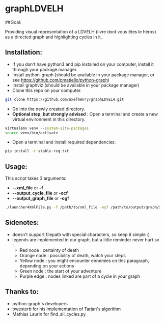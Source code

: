 # graphLDVELH

##Goal:

 Providing visual representation of a LDVELH (livre dont vous êtes le héros) as a directed graph and highlighting cycles in it.

## Installation:

- If you don't have python3 and pip installed on your computer, install it through your package manager.
- Install python-graph (should be available in your package manager, or see https://github.com/pmatiello/python-graph)
- Install graphviz (should be available in your package manager)
- Clone this repo on your computer.  
```bash
git clone https://github.com/axelhenry/graphLDVELH.git
```
- Go into the newly created directory.
- __Optional step, but strongly advised__ : Open a terminal and create a new virtual environment in this directory.
```bash
virtualenv venv --system-site-packages
source venv/bin/activate
```
- Open a terminal and install required dependencies:
```bash
pip install -r stable-req.txt
```

## Usage:

This script takes 3 arguments:
- __--xml_file__ or __-f__
- __--output_cycle_file__ or __-ocf__
- __--output_graph_file__ or __-ogf__


```bash
./launcher4XmlFile.py -f /path/to/xml_file -ogf /path/to/output/graph/svg_file -ocf /path/to/output/cycle/txt/file
```


## Sidenotes:

- doesn't support filepath with special characters, so keep it simple :)
- legends are implemented in our graph, but a little reminder never hurt so :
  - Red node : certainty of death
  - Orange node : possibility of death, watch your steps
  - Yellow node : you might encounter ennemies on this paragraph, depending on your actions
  - Green node : the start of your adventure
  - Purple edge : nodes linked are part of a cycle in your graph

## Thanks to:
- python-graph's developers
- bwesterb for his implementation of Tarjan's algorithm
- Mathias Laurin for find_all_cycles.py
